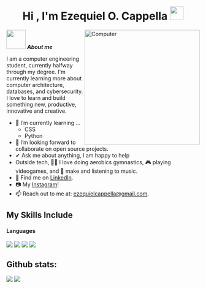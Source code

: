 <h1 align="center"><b>Hi , I'm Ezequiel O. Cappella </b><img src="https://media.giphy.com/media/hvRJCLFzcasrR4ia7z/giphy.gif" width="35"></h1>

<!-- 
**EzeCap7/EzeCap7** is a ✨ _special_ ✨ repository because its `README.md` (this file) appears on your GitHub profile.

Here are some ideas to get you started:

- 🔭 I’m currently working on ...
- 🌱 I’m currently learning ...
- 👯 I’m looking to collaborate on ...
- 🤔 I’m looking for help with ...
- 💬 Ask me about ...
- 📫 How to reach me: ...
- 😄 Pronouns: ...
- ⚡ Fun fact: ...
-->
<img align="right" width=300px alt="Computer" src="https://media.giphy.com/media/v1.Y2lkPTc5MGI3NjExNHJ2emxxY3lobjgxcG1iYW00aDY1dXgwanc3NnRrMHByeDdsZWhvNCZlcD12MV9zdGlja2Vyc19zZWFyY2gmY3Q9cw/WFZvB7VIXBgiz3oDXE/giphy.gif" />

<picture><img src = "https://github.com/7oSkaaa/7oSkaaa/blob/main/Images/about_me.gif?raw=true" width = 50px></picture>&nbsp;***About me***

I am a computer engineering student, currently halfway through my degree. I'm currently learning more about computer architecture, databases, and cybersecurity. I love to learn and build something new, productive, innovative and creative.
- 🌱 I’m currently learning ...
  - CSS
  - Python
- 💪 I’m looking forward to collaborate on open source projects.
- ✔ Ask me about anything, I am happy to help<br>
- Outside tech, 🤸‍♂️ I love doing aerobics gymnastics, 🎮 playing videogames, and 🎵 make and listening to music.
- 📄 Find me on <a href="https://www.linkedin.com/in/ezequiel-cappella-8a133b349/">LinkedIn</a>.
- 📷 My <a href="https://www.instagram.com/zeke.cappella/">Instagram</a>!
- 📫 Reach out to me at: <a href="ezequielcappella03@gmail.com">ezequielcappella@gmail.com</a>.

## My Skills Include

<h4> Languages </h4>
<span> 
  <img src="https://img.shields.io/badge/Java-ED8B00?style=for-the-badge&logo=java&logoColor=white">
  <img src="https://img.shields.io/badge/C-00599C?style=for-the-badge&logo=c&logoColor=white">
  <img src="https://img.shields.io/badge/python-3670A0?style=for-the-badge&logo=python&logoColor=ffdd54">
  <img src="https://img.shields.io/badge/HTML-E34F26?style=for-the-badge&logo=java&logoColor=white">
</span>

<h2>Github stats:</h2> 

[![](https://github-readme-stats.vercel.app/api?username=EzeCap7&show_icons=true&theme=tokyonight&hide_border=true&locale=en)](https://github.com/EzeCap7)
[![](https://github-readme-streak-stats.herokuapp.com/?user=EzeCap7&theme=material-palenight)](https://github.com/EzeCap7)
</div>
